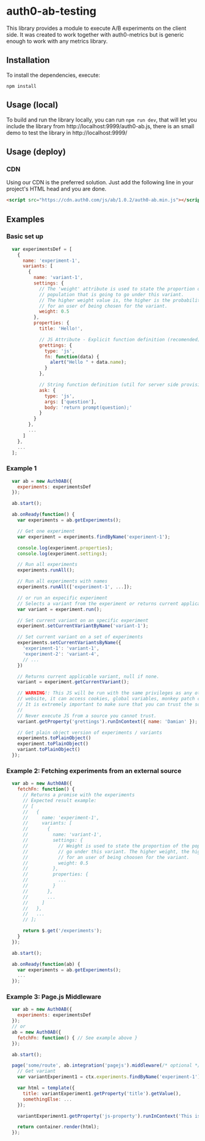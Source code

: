 # auth0-ab-testing

This library provides a module to execute A/B experiments on the client side. It was created to work together with auth0-metrics but is
generic enough to work with any metrics library.

## Installation

To install the dependencies, execute:

`npm install`


## Usage (local)

To build and run the library locally, you can run
`npm run dev`, that will let you include the library from http://localhost:9999/auth0-ab.js, there is an small demo to test the library in http://localhost:9999/

## Usage (deploy)

### CDN

Using our CDN is the preferred solution. Just add the following line in your project's HTML head and you are done.

```html
<script src="https://cdn.auth0.com/js/ab/1.0.2/auth0-ab.min.js"></script>
```

## Examples

### Basic set up

```javascript
  var experimentsDef = [
    {
      name: 'experiment-1',
      variants: [
        {
          name: 'variant-1',
          settings: {
            // The 'weight' attribute is used to state the proportion of the
            // population that is going to go under this variant.
            // The higher weight value is, the higher is the probability
            // for an user of being chosen for the variant.
            weight: 0.5
          },
          properties: {
            title: 'Hello!',

            // JS Attribute - Explicit function definition (recomended)
            grettings: {
              type: 'js',
              fn: function(data) {
                alert("Hello " + data.name);
              }
            },

            // String function definition (util for server side provisioning)
            ask: {
              type: 'js',
              args: ['question'],
              body: 'return prompt(question);'
            }
          }
        },
        ...
      ]
    },
    ...
  ];
```

### Example 1

```javascript
  var ab = new Auth0AB({
    experiments: experimentsDef
  });

  ab.start();

  ab.onReady(function() {
    var experiments = ab.getExperiments();

    // Get one experiment
    var experiment = experiments.findByName('experiment-1');

    console.log(experiment.properties);
    console.log(experiment.settings);

    // Run all experiments
    experiments.runAll();

    // Run all experiments with names
    experiments.runAll(['experiment-1', ...]);

    // or run an expecific experiment
    // Selects a variant from the experiment or returns current applicable variant (if any)
    var variant = experiment.run();

    // Set current variant on an specific experiment
    experiment.setCurrentVariantByName('variant-1');

    // Set current variant on a set of experiments
    experiments.setCurrentVariantsByName({
      'experiment-1': 'variant-1',
      'experiment-2': 'variant-4',
      // ...
    })

    // Returns current applicable variant, null if none.
    variant = experiment.getCurrentVariant();

    // WARNING!: This JS will be run with the same privileges as any other JS in your
    // website, it can access cookies, global variables, monkey patch code, etc.
    // It is extremely important to make sure that you can trust the source of it
    //
    // Never execute JS from a source you cannot trust.
    variant.getProperty('grettings').runInContext({ name: 'Damian' });

    // Get plain object version of experiments / variants
    experiments.toPlainObject()
    experiment.toPlainObject()
    variant.toPlainObject()
  });
```

### Example 2: Fetching experiments from an external source

```javascript
  var ab = new Auth0AB({
    fetchFn: function() {
      // Returns a promise with the experiments
      // Expected result example:
      // [
      //   {
      //     name: 'experiment-1',
      //     variants: [
      //       {
      //         name: 'variant-1',
      //         settings: {
      //           // Weight is used to state the proportion of the population that is going to
      //           // go under this variant. The higher weight, the higher is the probability
      //           // for an user of being choosen for the variant.
      //           weight: 0.5
      //         },
      //         properties: {
      //           ...
      //         }
      //       },
      //       ...
      //     ]
      //   },
      //   ...
      // ];

      return $.get('/experiments');
    }
  });

  ab.start();

  ab.onReady(function(ab) {
    var experiments = ab.getExperiments();
    ...
  });
```

### Example 3: Page.js Middleware

```javascript
  var ab = new Auth0AB({
    experiments: experimentsDef
  });
  // or
  ab = new Auth0AB({
    fetchFn: function() { // See example above }
  });

  ab.start();

  page('some/route', ab.integration('pagejs').middleware(/* optional */['experiment-1']), function(ctx, next) {
    // Get variant
    var variantExperiment1 = ctx.experiments.findByName('experiment-1').getCurrentVariant();

    var html = template({
      title: variantExperiment1.getProperty('title').getValue(),
      somethingElse: ...
    });

    variantExperiment1.getProperty('js-property').runInContext('This is an argument!');

    return container.render(html);
  });
```
